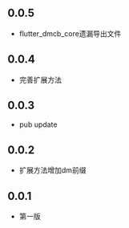 ## 0.0.5
* flutter_dmcb_core遗漏导出文件

## 0.0.4
* 完善扩展方法

## 0.0.3
* pub update

## 0.0.2
* 扩展方法增加dm前缀

## 0.0.1

* 第一版
